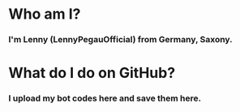 # Who am I?
### I'm Lenny (LennyPegauOfficial) from Germany, Saxony.
# What do I do on GitHub?
### I upload my bot codes here and save them here.
